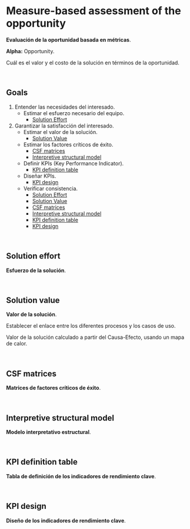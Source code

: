 # Measure-based assessment of the opportunity

**Evaluación de la oportunidad basada en métricas**.

**Alpha:** Opportunity.

Cuál es el valor y el costo de la solución en términos de la oportunidad.

&nbsp;

## Goals

1. Entender las necesidades del interesado.
   - Estimar el esfuerzo necesario del equipo.
     - [Solution Effort](#solution-effort)
2. Garantizar la satisfacción del interesado.
   - Estimar el valor de la solución.
     - [Solution Value](#solution-value)
   - Estimar los factores críticos de éxito.
     - [CSF matrices](#csf-matrices)
     - [Interpretive structural model](#interpretive-structural-model)
   - Definir KPIs (Key Performance Indicator).
     - [KPI definition table](#kpi-definition-table)
   - Diseñar KPIs.
     - [KPI design](#kpi-design)
   - Verificar consistencia.
     - [Solution Effort](#solution-effort)
     - [Solution Value](#solution-value)
     - [CSF matrices](#csf-matrices)
     - [Interpretive structural model](#interpretive-structural-model)
     - [KPI definition table](#kpi-definition-table)
     - [KPI design](#kpi-design)

&nbsp;

## Solution effort

**Esfuerzo de la solución**.

&nbsp;

## Solution value

**Valor de la solución**.

Establecer el enlace entre los diferentes procesos y los casos de uso.

Valor de la solución calculado a partir del Causa-Efecto, usando un mapa de calor.

&nbsp;

## CSF matrices

**Matrices de factores críticos de éxito**.

&nbsp;

## Interpretive structural model

**Modelo interpretativo estructural**.

&nbsp;

## KPI definition table

**Tabla de definición de los indicadores de rendimiento clave**.

&nbsp;

## KPI design

**Diseño de los indicadores de rendimiento clave**.
